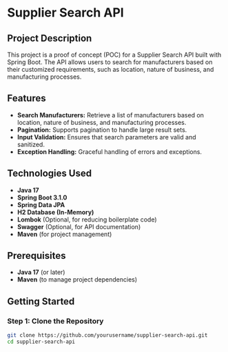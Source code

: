 # Supplier Search API

## Project Description

This project is a proof of concept (POC) for a Supplier Search API built with Spring Boot. The API allows users to search for manufacturers based on their customized requirements, such as location, nature of business, and manufacturing processes.

## Features

- **Search Manufacturers:** Retrieve a list of manufacturers based on location, nature of business, and manufacturing processes.
- **Pagination:** Supports pagination to handle large result sets.
- **Input Validation:** Ensures that search parameters are valid and sanitized.
- **Exception Handling:** Graceful handling of errors and exceptions.

## Technologies Used

- **Java 17**
- **Spring Boot 3.1.0**
- **Spring Data JPA**
- **H2 Database (In-Memory)**
- **Lombok** (Optional, for reducing boilerplate code)
- **Swagger** (Optional, for API documentation)
- **Maven** (for project management)

## Prerequisites

- **Java 17** (or later)
- **Maven** (to manage project dependencies)

## Getting Started

### Step 1: Clone the Repository

```bash
git clone https://github.com/yourusername/supplier-search-api.git
cd supplier-search-api
